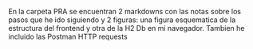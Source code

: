 En la carpeta PRA se encuentran 2 markdowns con las notas sobre los pasos que he ido siguiendo y 2 figuras: una figura esquematica de la estructura del frontend y otra de la H2 Db en mi navegador.
Tambien he incluido las Postman HTTP requests
